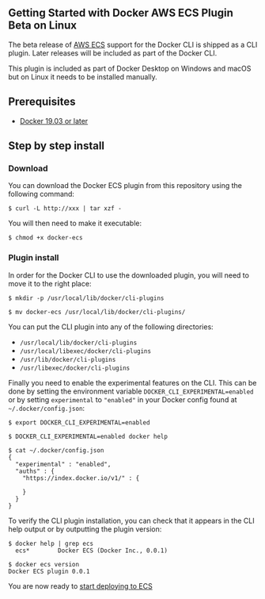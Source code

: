 Getting Started with Docker AWS ECS Plugin Beta on Linux
--------------------------------------------------------

The beta release of [AWS ECS](https://aws.amazon.com/ecs/) support for the
Docker CLI is shipped as a CLI plugin. Later releases will be included as part
of the Docker CLI.

This plugin is included as part of Docker Desktop on Windows and macOS but on
Linux it needs to be installed manually.

## Prerequisites

* [Docker 19.03 or later](https://docs.docker.com/get-docker/)

## Step by step install

### Download

You can download the Docker ECS plugin from this repository using the following
command:

<!-- FIXME(chris-crone): get real download link -->
```console
$ curl -L http://xxx | tar xzf -
```

You will then need to make it executable:

```console
$ chmod +x docker-ecs
```

### Plugin install

In order for the Docker CLI to use the downloaded plugin, you will need to move
it to the right place:

```console
$ mkdir -p /usr/local/lib/docker/cli-plugins

$ mv docker-ecs /usr/local/lib/docker/cli-plugins/
```

You can put the CLI plugin into any of the following directories:

* `/usr/local/lib/docker/cli-plugins`
* `/usr/local/libexec/docker/cli-plugins`
* `/usr/lib/docker/cli-plugins`
* `/usr/libexec/docker/cli-plugins`

Finally you need to enable the experimental features on the CLI. This can be
done by setting the environment variable `DOCKER_CLI_EXPERIMENTAL=enabled` or by
setting `experimental` to `"enabled"` in your Docker config found at
`~/.docker/config.json`:

```console
$ export DOCKER_CLI_EXPERIMENTAL=enabled

$ DOCKER_CLI_EXPERIMENTAL=enabled docker help

$ cat ~/.docker/config.json
{
  "experimental" : "enabled",
  "auths" : {
    "https://index.docker.io/v1/" : {

    }
  }
}
```

To verify the CLI plugin installation, you can check that it appears in the CLI
help output or by outputting the plugin version:

```console
$ docker help | grep ecs
  ecs*        Docker ECS (Docker Inc., 0.0.1)

$ docker ecs version
Docker ECS plugin 0.0.1
```

<!-- FIXME(chris-crone): Link to ECS docs -->
You are now ready to [start deploying to ECS](http://xxx)
